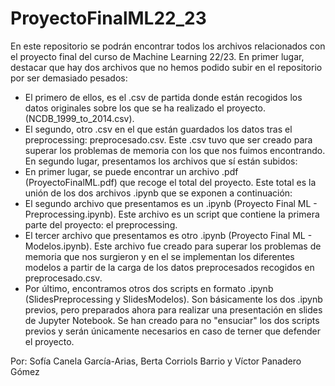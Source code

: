 # ProyectoFinalML22_23
En este repositorio se podrán encontrar todos los archivos relacionados con el proyecto final del curso de Machine Learning 22/23.
En primer lugar, destacar que hay dos archivos que no hemos podido subir en el repositorio por ser demasiado pesados:
  - El primero de ellos, es el .csv de partida donde están recogidos los datos originales sobre los que se ha realizado el proyecto. (NCDB_1999_to_2014.csv).
  - El segundo, otro .csv en el que están guardados los datos tras el preprocessing: preprocesado.csv. Este .csv tuvo que ser creado para superar los problemas de memoria con los que nos fuimos encontrando. 
En segundo lugar, presentamos los archivos que sí están subidos:
  - En primer lugar, se puede encontrar un archivo .pdf (ProyectoFinalML.pdf) que recoge el total del proyecto. Este total es la unión de los dos archivos .ipynb que se exponen a continuación:
  - El segundo archivo que presentamos es un .ipynb (Proyecto Final ML - Preprocessing.ipynb). Este archivo es un script que contiene la primera parte del proyecto: el preprocessing.
  - El tercer archivo que presentamos es otro .ipynb (Proyecto Final ML - Modelos.ipynb). Este archivo fue creado para superar los problemas de memoria que nos surgieron y en el se implementan los diferentes modelos a partir de la carga de los datos preprocesados recogidos en preprocesado.csv.
  - Por último, encontramos otros dos scripts en formato .ipynb (SlidesPreprocessing y SlidesModelos). Son básicamente los dos .ipynb previos, pero preparados ahora para realizar una presentación en slides de Jupyter Notebook. Se han creado para no "ensuciar" los dos scripts previos y serán únicamente necesarios en caso de terner que defender el proyecto. 

Por: Sofía Canela García-Arias, Berta Corriols Barrio y Víctor Panadero Gómez
